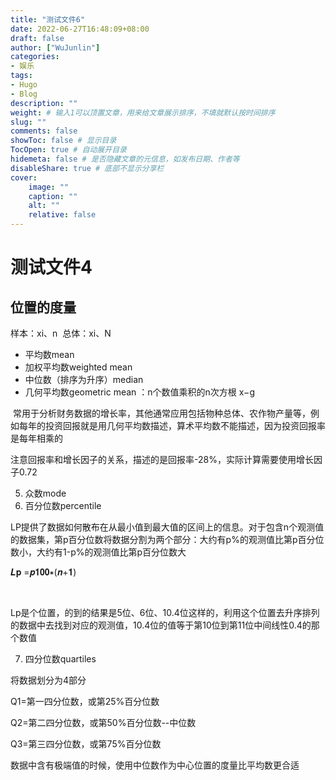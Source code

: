 ```yaml
---
title: "测试文件6"
date: 2022-06-27T16:48:09+08:00
draft: false
author: ["WuJunlin"]
categories: 
- 娱乐
tags: 
- Hugo
- Blog
description: ""
weight: # 输入1可以顶置文章，用来给文章展示排序，不填就默认按时间排序
slug: ""
comments: false
showToc: false # 显示目录
TocOpen: true # 自动展开目录
hidemeta: false # 是否隐藏文章的元信息，如发布日期、作者等
disableShare: true # 底部不显示分享栏
cover:
    image: ""
    caption: ""
    alt: ""
    relative: false
---
```

# 测试文件4

## 位置的度量

样本：xi、n 
总体：xi、N 

- 平均数mean 
- 加权平均数weighted mean 
- 中位数（排序为升序）median 
- 几何平均数geometric mean ：n个数值乘积的n次方根 x−g

 常用于分析财务数据的增长率，其他通常应用包括物种总体、农作物产量等，例如每年的投资回报就是用几何平均数描述，算术平均数不能描述，因为投资回报率是每年相乘的 

注意回报率和增长因子的关系，描述的是回报率-28%，实际计算需要使用增长因子0.72 

5. 众数mode 
6. 百分位数percentile 

LP提供了数据如何散布在从最小值到最大值的区间上的信息。对于包含n个观测值的数据集，第p百分位数将数据分割为两个部分：大约有p%的观测值比第p百分位数小，大约有1-p%的观测值比第p百分位数大 

𝑳𝐩 =𝒑𝟏𝟎𝟎∗(𝒏+𝟏)

 

Lp是个位置，的到的结果是5位、6位、10.4位这样的，利用这个位置去升序排列的数据中去找到对应的观测值，10.4位的值等于第10位到第11位中间线性0.4的那个数值 

7. 四分位数quartiles 

将数据划分为4部分 

Q1=第一四分位数，或第25%百分位数 

Q2=第二四分位数，或第50%百分位数--中位数 

Q3=第三四分位数，或第75%百分位数 

数据中含有极端值的时候，使用中位数作为中心位置的度量比平均数更合适
